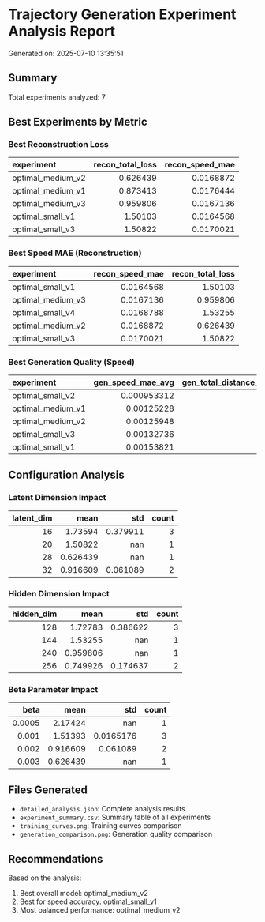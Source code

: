 # Trajectory Generation Experiment Analysis Report

Generated on: 2025-07-10 13:35:51

## Summary

Total experiments analyzed: 7

## Best Experiments by Metric

### Best Reconstruction Loss
| experiment        |   recon_total_loss |   recon_speed_mae |
|:------------------|-------------------:|------------------:|
| optimal_medium_v2 |           0.626439 |         0.0168872 |
| optimal_medium_v1 |           0.873413 |         0.0176444 |
| optimal_medium_v3 |           0.959806 |         0.0167136 |
| optimal_small_v1  |           1.50103  |         0.0164568 |
| optimal_small_v3  |           1.50822  |         0.0170021 |

### Best Speed MAE (Reconstruction)
| experiment        |   recon_speed_mae |   recon_total_loss |
|:------------------|------------------:|-------------------:|
| optimal_small_v1  |         0.0164568 |           1.50103  |
| optimal_medium_v3 |         0.0167136 |           0.959806 |
| optimal_small_v4  |         0.0168788 |           1.53255  |
| optimal_medium_v2 |         0.0168872 |           0.626439 |
| optimal_small_v3  |         0.0170021 |           1.50822  |

### Best Generation Quality (Speed)
| experiment        |   gen_speed_mae_avg |   gen_total_distance_mae_avg |
|:------------------|--------------------:|-----------------------------:|
| optimal_small_v2  |         0.000953312 |                      5.58824 |
| optimal_medium_v1 |         0.00125228  |                      3.97239 |
| optimal_medium_v2 |         0.00125948  |                      3.86497 |
| optimal_small_v3  |         0.00132736  |                      3.9336  |
| optimal_small_v1  |         0.00153821  |                      3.59418 |

## Configuration Analysis

### Latent Dimension Impact
|   latent_dim |     mean |        std |   count |
|-------------:|---------:|-----------:|--------:|
|           16 | 1.73594  |   0.379911 |       3 |
|           20 | 1.50822  | nan        |       1 |
|           28 | 0.626439 | nan        |       1 |
|           32 | 0.916609 |   0.061089 |       2 |

### Hidden Dimension Impact
|   hidden_dim |     mean |        std |   count |
|-------------:|---------:|-----------:|--------:|
|          128 | 1.72783  |   0.386622 |       3 |
|          144 | 1.53255  | nan        |       1 |
|          240 | 0.959806 | nan        |       1 |
|          256 | 0.749926 |   0.174637 |       2 |

### Beta Parameter Impact
|   beta |     mean |         std |   count |
|-------:|---------:|------------:|--------:|
| 0.0005 | 2.17424  | nan         |       1 |
| 0.001  | 1.51393  |   0.0165176 |       3 |
| 0.002  | 0.916609 |   0.061089  |       2 |
| 0.003  | 0.626439 | nan         |       1 |

## Files Generated

- `detailed_analysis.json`: Complete analysis results
- `experiment_summary.csv`: Summary table of all experiments
- `training_curves.png`: Training curves comparison
- `generation_comparison.png`: Generation quality comparison

## Recommendations

Based on the analysis:
1. Best overall model: optimal_medium_v2
2. Best for speed accuracy: optimal_small_v1
3. Most balanced performance: optimal_medium_v2
